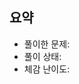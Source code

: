 ## 요약
* 풀이한 문제: <!-- #이슈 번호 또는 문제 링크 -->
* 풀이 상태: <!-- 진행중 / 완료 -->
* 체감 난이도: <!-- 쉬움 / 보통 / 어려움  -->

<!-- 
추가적으로 작성하고 싶은 부분이 있다면, 주석을 해제한 후 작성해주세요.

## 새롭게 알게된 부분

## 공부해야할 부분

## 문제 풀이 방향

## 참고 
-->
